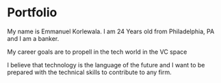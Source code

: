 # Portfolio


My name is Emmanuel Korlewala. I am 24 Years old from Philadelphia, PA and I am a banker.

My career goals are to propell in the tech world in the VC space

I believe that technology is the language of the future and I want to be prepared with the technical skills to contribute to any firm.